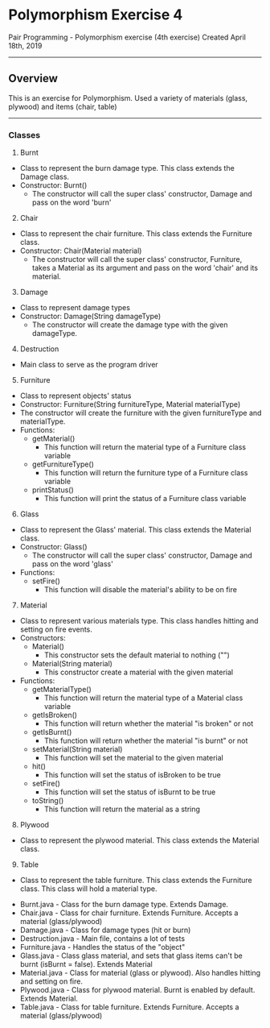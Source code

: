 # Polymorphism Exercise 4

Pair Programming - Polymorphism exercise (4th exercise)
Created April 18th, 2019

-------------------------------------------------------------------------------

## Overview
This is an exercise for Polymorphism.
Used a variety of materials (glass, plywood) and items (chair, table)

-------------------------------------------------------------------------------

### Classes
1. Burnt
 * Class to represent the burn damage type. This class extends the Damage class.
 * Constructor: Burnt()
   * The constructor will call the super class' constructor, Damage and pass on the word 'burn'


2. Chair
 * Class to represent the chair furniture. This class extends the Furniture class.
 * Constructor: Chair(Material material)
   * The constructor will call the super class' constructor, Furniture, takes a Material as its argument and pass on the word 'chair' and its material.


3. Damage
 * Class to represent damage types
 * Constructor: Damage(String damageType)
   * The constructor will create the damage type with the given damageType.


4. Destruction
 * Main class to serve as the program driver


5. Furniture
 * Class to represent objects' status
 * Constructor: Furniture(String furnitureType, Material materialType)
 * The constructor will create the furniture with the given furnitureType and materialType.
 * Functions:
   * getMaterial()
     * This function will return the material type of a Furniture class variable
   * getFurnitureType()
     * This function will return the furniture type of a Furniture class variable
   * printStatus()
     * This function will print the status of a Furniture class variable


6. Glass
 * Class to represent the Glass' material. This class extends the Material class.
 * Constructor: Glass()
   * The constructor will call the super class' constructor, Damage and pass on the word 'glass'
 * Functions:
   * setFire()
     * This function will disable the material's ability to be on fire
 
 

7. Material
 * Class to represent various materials type. This class handles hitting and setting on fire events.
 * Constructors: 
   * Material()
     * This constructor sets the default material to nothing ("")
   * Material(String material)
     * This constructor create a material with the given material
 * Functions:
   * getMaterialType()
     * This function will return the material type of a Material class variable
   * getIsBroken()
     * This function will return whether the material "is broken" or not
   * getIsBurnt()
     * This function will return whether the material "is burnt" or not
   * setMaterial(String material)
     * This function will set the material to the given material
   * hit()
     * This function will set the status of isBroken to be true
   * setFire()
     * This function will set the status of isBurnt to be true
   * toString()
     * This function will return the material as a string

8. Plywood
 * Class to represent the plywood material. This class extends the Material class.

9. Table
 * Class to represent the table furniture. This class extends the Furniture class. This class will hold a material type.








- Burnt.java - Class for the burn damage type. Extends Damage.
- Chair.java - Class for chair furniture. Extends Furniture. Accepts a material (glass/plywood)
- Damage.java - Class for damage types (hit or burn)
- Destruction.java - Main file, contains a lot of tests
- Furniture.java - Handles the status of the "object"
- Glass.java - Class glass material, and sets that glass items can't be burnt (isBurnt = false). Extends Material
- Material.java - Class for material (glass or plywood). Also handles hitting and setting on fire.
- Plywood.java - Class for plywood material. Burnt is enabled by default. Extends Material.
- Table.java - Class for table furniture. Extends Furniture. Accepts a material (glass/plywood)
